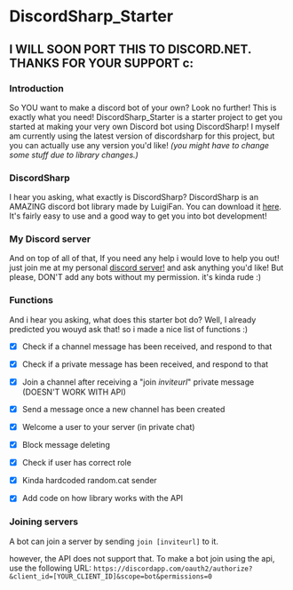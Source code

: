 # DiscordSharp_Starter
## I WILL SOON PORT THIS TO DISCORD.NET. THANKS FOR YOUR SUPPORT c:
### Introduction
So YOU want to make a discord bot of your own? Look no further! This is exactly what you need! DiscordSharp_Starter is a starter project to get you started at making your very own Discord bot using DiscordSharp! I myself am currently using the latest version of discordsharp for this project, but you can actually use any version you'd like! *(you might have to change some stuff due to library changes.)* 

### DiscordSharp
I hear you asking, what exactly is DiscordSharp? DiscordSharp is an AMAZING discord bot library made by LuigiFan. You can download it [here](https://github.com/Luigifan/DiscordSharp). It's fairly easy to use and a good way to get you into bot development!

### My Discord server
And on top of all of that, If you need any help i would love to help you out! just join me at my personal [discord server!](https://discord.gg/0oZpaYcAjfvkDuE4) and ask anything you'd like! But please, DON'T add any bots without my permission. it's kinda rude :)

### Functions
And i hear you asking, what does this starter bot do? Well, I already predicted you wouyd ask that! so i made a nice list of functions :)

- [x] Check if a channel message has been received, and respond to that
- [x] Check if a private message has been received, and respond to that
- [x] Join a channel after receiving a "join *inviteurl*" private message (DOESN'T WORK WITH API)
- [x] Send a message once a new channel has been created
- [x] Welcome a user to your server (in private chat)
- [x] Block message deleting
- [x] Check if user has correct role
- [x] Kinda hardcoded random.cat sender
- [x] Add code on how library works with the API


### Joining servers
A bot can join a server by sending `join [inviteurl]` to it.

however, the API does not support that. To make a bot join using the api, use the following URL:
`https://discordapp.com/oauth2/authorize?&client_id=[YOUR_CLIENT_ID]&scope=bot&permissions=0`
